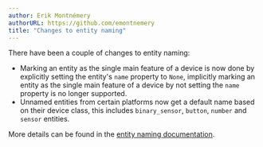 ```yaml
---
author: Erik Montnémery
authorURL: https://github.com/emontnemery
title: "Changes to entity naming"
---
```


There have been a couple of changes to entity naming:
- Marking an entity as the single main feature of a device is now done by explicitly setting the entity's `name` property to `None`, implicitly marking an entity as the single main feature of a device by not setting the `name` property is no longer supported.
- Unnamed entities from certain platforms now get a default name based on their device class, this includes `binary_sensor`, `button`, `number` and `sensor` entities.

More details can be found in the [entity naming documentation](/docs/core/entity#entity-naming).
